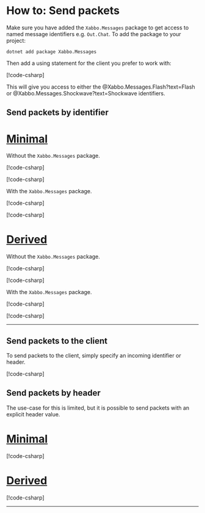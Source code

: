 # How to: Send packets

Make sure you have added the `Xabbo.Messages` package to get access to named message identifiers
e.g. `Out.Chat`. To add the package to your project:

```
dotnet add package Xabbo.Messages
```

Then add a using statement for the client you prefer to work with:

[!code-csharp[](~/src/examples/packets/minimal/Program.cs?range=3,5-6)]

This will give you access to either the @Xabbo.Messages.Flash?text=Flash or
@Xabbo.Messages.Shockwave?text=Shockwave identifiers.

## Send packets by identifier

# [Minimal](#tab/minimal)

Without the `Xabbo.Messages` package.

[!code-csharp[](~/src/examples/packets/minimal/Program.cs?name=send-by-identifier-implicit)]

[!code-csharp[](~/src/examples/packets/minimal-shockwave/Program.cs?name=send-by-identifier-implicit)]

With the `Xabbo.Messages` package.

[!code-csharp[](~/src/examples/packets/minimal/Program.cs?name=send-by-identifier)]

[!code-csharp[](~/src/examples/packets/minimal-shockwave/Program.cs?name=send-by-identifier)]

# [Derived](#tab/derived)

Without the `Xabbo.Messages` package.

[!code-csharp[](~/src/examples/packets/derived/MyExtension.cs?name=send-by-identifier-implicit)]

[!code-csharp[](~/src/examples/packets/derived/MyExtension.cs?name=send-by-identifier-implicit-shockwave)]

With the `Xabbo.Messages` package.

[!code-csharp[](~/src/examples/packets/derived/MyExtension.cs?name=send-by-identifier)]

[!code-csharp[](~/src/examples/packets/derived/MyExtension.cs?name=send-by-identifier-shockwave)]

---

## Send packets to the client

To send packets to the client, simply specify an incoming identifier or header.

[!code-csharp[](~/src/examples/packets/minimal/Program.cs?name=send-to-client)]

## Send packets by header

The use-case for this is limited, but it is possible to send packets with an explicit header value.

# [Minimal](#tab/minimal)

[!code-csharp[](~/src/examples/packets/minimal/Program.cs?name=send-header)]

# [Derived](#tab/derived)

[!code-csharp[](~/src/examples/packets/derived/MyExtension.cs?name=send-header)]

---
